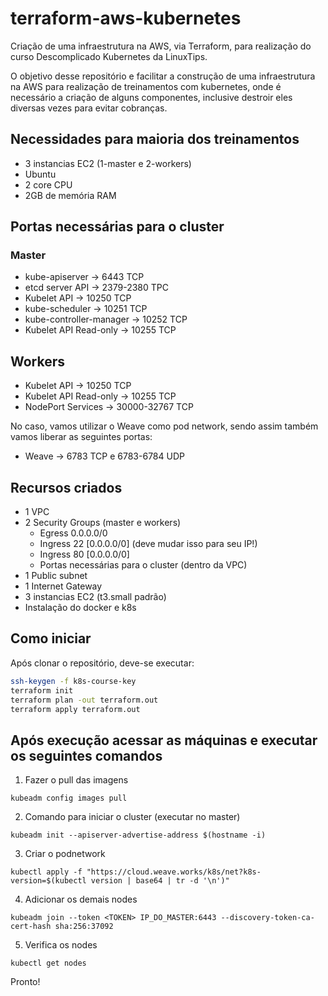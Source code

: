# terraform-aws-kubernetes

Criação de uma infraestrutura na AWS, via Terraform, para realização do curso Descomplicado Kubernetes da LinuxTips.

O objetivo desse repositório e facilitar a construção de uma infraestrutura na AWS para realização de treinamentos com kubernetes, onde é necessário a criação de alguns componentes, inclusive destroir eles diversas vezes para evitar cobranças.

## Necessidades para maioria dos treinamentos
* 3 instancias EC2 (1-master e 2-workers)
* Ubuntu
* 2 core CPU
* 2GB de memória RAM

## Portas necessárias para o cluster

### Master
* kube-apiserver -> 6443 TCP
* etcd server API -> 2379-2380 TPC
* Kubelet API -> 10250 TCP
* kube-scheduler -> 10251 TCP
* kube-controller-manager -> 10252 TCP
* Kubelet API Read-only -> 10255 TCP

## Workers
* Kubelet API -> 10250 TCP
* Kubelet API Read-only -> 10255 TCP
* NodePort Services -> 30000-32767 TCP

No caso, vamos utilizar o Weave como pod network, sendo assim também vamos liberar as seguintes portas:

* Weave -> 6783 TCP e 6783-6784 UDP

## Recursos criados
* 1 VPC
* 2 Security Groups (master e workers)
  * Egress 0.0.0.0/0
  * Ingress 22 [0.0.0.0/0] (deve mudar isso para seu IP!)
  * Ingress 80 [0.0.0.0/0]
  * Portas necessárias para o cluster (dentro da VPC)
* 1 Public subnet
* 1 Internet Gateway
* 3 instancias EC2 (t3.small padrão)
* Instalação do docker e k8s

## Como iniciar
Após clonar o repositório, deve-se executar:

``` bash
ssh-keygen -f k8s-course-key
terraform init
terraform plan -out terraform.out
terraform apply terraform.out
```

## Após execução acessar as máquinas e executar os seguintes comandos
1. Fazer o pull das imagens
```
kubeadm config images pull
```

2. Comando para iniciar o cluster (executar no master)
```
kubeadm init --apiserver-advertise-address $(hostname -i)
```

3. Criar o podnetwork
```
kubectl apply -f "https://cloud.weave.works/k8s/net?k8s-version=$(kubectl version | base64 | tr -d '\n')"
```

4. Adicionar os demais nodes
```
kubeadm join --token <TOKEN> IP_DO_MASTER:6443 --discovery-token-ca-cert-hash sha:256:37092
```

5. Verifica os nodes
```
kubectl get nodes
````

Pronto!